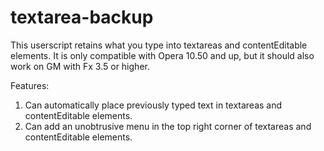 textarea-backup
===============
This userscript retains what you type into textareas and contentEditable elements. It is only compatible with Opera 10.50 and up, but it should also work on GM with Fx 3.5 or higher.

Features:

1. Can automatically place previously typed text in textareas and contentEditable elements.
2. Can add an unobtrusive menu in the top right corner of textareas and contentEditable elements.
